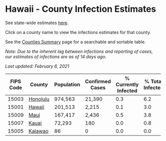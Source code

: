 # Hawaii - County Infection Estimates

See state-wide estimates [here](/infections/us-hi).

Click on a county name to view the infections estimates for that county.

See the [Counties Summary](/infections/summary-counties) page for a searchable and sortable table.

*Note: Due to the inherent lag between infections and reporting of cases, our estimates of infections are as of 14 days ago.*

*Last updated: February 6, 2021*

|   FIPS Code |               County |   Population |   Confirmed Cases |   % Currently Infected |   % Total Infected |
|-------------|----------------------|--------------|-------------------|------------------------|--------------------|
|       15003 | [Honolulu](honolulu) |      974,563 |            21,390 |                    0.3 |                6.2 |
|       15001 |     [Hawaii](hawaii) |      201,513 |             2,215 |                    0.1 |                3.0 |
|       15009 |         [Maui](maui) |      167,417 |             2,436 |                    0.5 |                3.8 |
|       15007 |       [Kauai](kauai) |       72,293 |               180 |                    0.0 |                0.8 |
|       15005 |   [Kalawao](kalawao) |           86 |                 0 |                    0.0 |                0.0 |